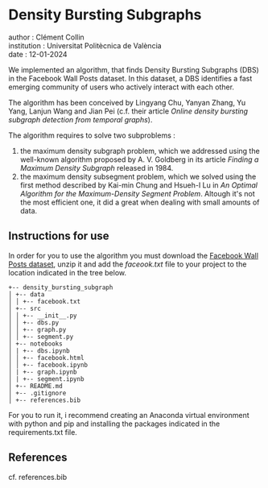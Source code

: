 
# Density Bursting Subgraphs
author : Clément Collin  
institution : Universitat Politècnica de València  
date : 12-01-2024

We implemented an algorithm, that finds Density Bursting Subgraphs (DBS) in the Facebook
Wall Posts dataset. In this dataset, a DBS identifies a fast emerging community of
users who actively interact with each other.

The algorithm has been conceived by Lingyang Chu, Yanyan Zhang, Yu Yang, Lanjun Wang and Jian Pei (c.f. their article _Online density bursting subgraph detection from temporal graphs_).

The algorithm requires to solve two subproblems :  
1. the maximum density subgraph problem, which we addressed using the well-known algorithm proposed by A. V. Goldberg in its article _Finding a Maximum Density Subgraph_ released in 1984.
2. the maximum density subsegment problem, which we solved using the first method described by Kai-min Chung and Hsueh-I Lu in _An Optimal Algorithm for the Maximum-Density Segment Problem_. Altough it's not the most efficient one, it did a great when dealing with small amounts of data.

## Instructions for use
In order for you to use the algorithm you must download the [Facebook Wall Posts dataset](https://data.mendeley.com/datasets/4dwzvcdsv3/2), unzip it and add the _faceook.txt_ file to your project to the location indicated in the tree below.

```
+-- density_bursting_subgraph  
│ +-- data  
│ │ +-- facebook.txt  
│ +-- src  
│ │ +-- __init__.py  
│ │ +-- dbs.py  
│ │ +-- graph.py  
│ │ +-- segment.py
│ +-- notebooks   
│ | +-- dbs.ipynb  
│ │ +-- facebook.html
│ │ +-- facebook.ipynb 
│ | +-- graph.ipynb  
│ | +-- segment.ipynb  
│ +-- README.md  
│ +-- .gitignore  
│ +-- references.bib  
```

For you to run it, i recommend creating an Anaconda virtual environment with python and pip and installing the packages indicated in the requirements.txt file.

## References
cf. references.bib